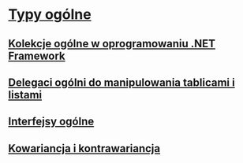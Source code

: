 # [Typy ogólne](index.md)
## [Kolekcje ogólne w oprogramowaniu .NET Framework](collections.md)
## [Delegaci ogólni do manipulowania tablicami i listami](delegates-for-manipulating-arrays-and-lists.md)
## [Interfejsy ogólne](interfaces.md)
## [Kowariancja i kontrawariancja](covariance-and-contravariance.md)

